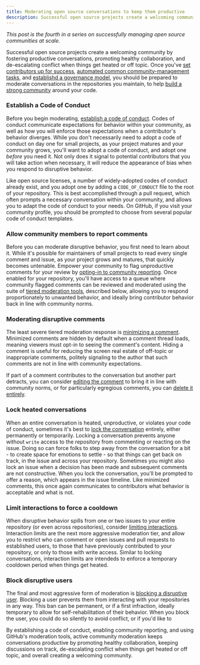 ```yaml
---
title: Moderating open source conversations to keep them productive
description: Successful open source projects create a welcoming community by fostering productive conversations, promoting healthy collaboration, and de-escalating conflict when things get heated or off topic.
---
```


*This post is the fourth in a series on successfully managing open source communities at scale.*

Successful open source projects create a welcoming community by fostering productive conversations, promoting healthy collaboration, and de-escalating conflict when things get heated or off topic. Once you've [set contributors up for success](https://ben.balter.com/2020/05/15/set-open-source-contributors-up-for-success/), [automated common community-management tasks](https://ben.balter.com/2020/08/10/automate-common-open-source-community-management-tasks/), and [establishd a governance model](https://ben.balter.com/2021/06/14/open-source-governance/), you should be prepared to moderate conversations in the repositories you maintain, to help [build a strong community](https://help.github.com/en/github/building-a-strong-community) around your code.

### Establish a Code of Conduct

Before you begin moderating, [establish a code of conduct](https://opensource.guide/code-of-conduct/). Codes of conduct communicate expectations for behavior within your community, as well as how you will enforce those expectations when a contributor's behavior diverges. While you don't necessarily need to adopt a code of conduct on day one for small projects, as your project matures and your community grows, you'll want to adopt a code of conduct, and adopt one _before_ you need it. Not only does it signal to potential contributors that you will take action when necessary, it will reduce the appearance of bias when you respond to disruptive behavior.

Like open source licenses, a number of widely-adopted codes of conduct already exist, and you adopt one by adding a `CODE_OF_CONDUCT` file to the root of your repository. This is best accomplished through a pull request, which often prompts a necessary conversation within your community, and allows you to adapt the code of conduct to your needs. On GitHub, if you visit your community profile, you should be prompted to choose from several popular code of conduct templates.

### Allow community members to report comments 

Before you can moderate disruptive behavior, you first need to learn about it. While it's possible for maintainers of small projects to read every single comment and issue, as your project grows and matures, that quickly becomes untenable. Empower your community to flag unproductive comments for your review by [opting-in to community reporting](https://help.github.com/en/github/building-a-strong-community/managing-reported-content-in-your-organizations-repository). Once enabled for your repository, you'll have access to a queue where community flagged comments can be reviewed and moderated using the suite of [tiered moderation tools](https://ben.balter.com/2020/01/17/ten-lessons-learned-fostering-a-community-of-communities-on-github/#7-offer-tiered-moderation-tools), described below, allowing you to respond proportionately to unwanted behavior, and ideally bring contributor behavior back in line with community norms.

### Moderating disruptive comments

The least severe tiered moderation response is [minimizing a comment](https://help.github.com/en/github/building-a-strong-community/managing-disruptive-comments#hiding-a-comment). Minimized comments are hidden by default when a comment thread loads, meaning viewers must opt-in to seeing the comment's content. Hiding a comment is useful for reducing the screen real estate of off-topic or inappropriate comments, politely signaling to the author that such comments are not in line with community expectations.

If part of a comment contributes to the conversation but another part detracts, you can consider [editing the comment](https://docs.github.com/en/communities/moderating-comments-and-conversations/managing-disruptive-comments#editing-a-comment) to bring it in line with community norms, or for particularly egregious comments, you can [delete it entirely](https://docs.github.com/en/communities/moderating-comments-and-conversations/managing-disruptive-comments#deleting-a-comment).

### Lock heated conversations

When an entire conversation is heated, unproductive, or violates your code of conduct, sometimes it's best to [lock the conversation](https://help.github.com/en/github/building-a-strong-community/locking-conversations) entirely, either permanently or temporarily. Locking a conversation prevents anyone without `write` access to the repository from commenting or reacting on the issue. Doing so can force folks to step away from the conversation for a bit - to create space for emotions to settle - so that things can get back on track, in the issue and across your repository. Sometimes you might also lock an issue when a decision has been made and subsequent comments are not constructive. When you lock the conversation, you'll be prompted to offer a reason, which appears in the issue timeline. Like minimized comments, this once again communicates to contributors what behavior is acceptable and what is not.

### Limit interactions to force a cooldown 

When disruptive behavior spills from one or two issues to your entire repository (or even across repositories), consider [limiting interactions](https://help.github.com/en/github/building-a-strong-community/limiting-interactions-in-your-repository). Interaction limits are the next more aggressive moderation tier, and allow you to restrict who can comment or open issues and pull requests to established users, to those that have previously contributed to your repository, or only to those with write access. Similar to locking conversations, interaction limits are intendeds to enforce a temporary cooldown period when things get heated. 

### Block disruptive users

The final and most aggressive form of moderation is [blocking a disruptive user](https://help.github.com/en/github/building-a-strong-community/blocking-a-user-from-your-organization#blocking-a-user-in-a-comment). Blocking a user prevents them from interacting with your repositories in any way. This ban can be permanent, or if a first infraction, ideally temporary to allow for self-rehabilitation of their behavior. When you block the user, you could do so silently to avoid conflict, or if you'd like to  

By establishing a code of conduct, enabling community reporting, and using GitHub's moderation tools, active community moderation keeps conversations productive by promoting healthy collaboration, keeping discussions on track, de-escalating conflict when things get heated or off topic, and overall creating a welcoming community.